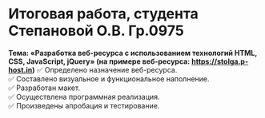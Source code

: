 # Итоговая работа, студента Степановой О.В. Гр.0975
**Тема: «Разработка веб-ресурса с использованием технологий HTML, CSS, JavaScript, jQuery» (на примере веб-ресурса: https://stolga.p-host.in)**
:white_check_mark: 	Определено назначение веб-ресурса. </br>
:white_check_mark:	Составлено визуальное и функциональное наполнение.</br>
:white_check_mark:	Разработан макет.</br>
:white_check_mark:	Осуществлена программная реализация.</br>
:white_check_mark:	Произведены апробация и тестирование.</br>


